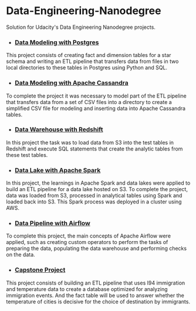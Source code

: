 # Data-Engineering-Nanodegree
Solution for Udacity's Data Engineering Nanodegree projects.

* ### [Data Modeling with Postgres](https://github.com/mateuskiper/Data-Engineering-Nanodegree/tree/main/Data%20Modeling%20-%20PostgreSQL)

This project consists of creating fact and dimension tables for a star schema and writing an ETL pipeline that transfers data from files in two local directories to these tables in Postgres using Python and SQL.


* ### [Data Modeling with Apache Cassandra](https://github.com/mateuskiper/Data-Engineering-Nanodegree/tree/main/Data%20Modeling%20-%20Apache%20Cassandra)

To complete the project it was necessary to model part of the ETL pipeline that transfers data from a set of CSV files into a directory to create a simplified CSV file for modeling and inserting data into Apache Cassandra tables.


* ### [Data Warehouse with Redshift](https://github.com/mateuskiper/Data-Engineering-Nanodegree/tree/main/Data%20Warehouse%20-%20Redshift)

In this project the task was to load data from S3 into the test tables in Redshift and execute SQL statements that create the analytic tables from these test tables.


* ### [Data Lake with Apache Spark](https://github.com/mateuskiper/Data-Engineering-Nanodegree/tree/main/Data%20Lake%20-%20Apache%20Spark)

In this project, the learnings in Apache Spark and data lakes were applied to build an ETL pipeline for a data lake hosted on S3. To complete the project, data was loaded from S3, processed in analytical tables using Spark and loaded back into S3. This Spark process was deployed in a cluster using AWS.


* ### [Data Pipeline with Airflow](https://github.com/mateuskiper/Data-Engineering-Nanodegree/tree/main/Data%20Pipeline%20-%20Airflow)

To complete this project, the main concepts of Apache Airflow were applied, such as creating custom operators to perform the tasks of preparing the data, populating the data warehouse and performing checks on the data.


* ### [Capstone Project](https://github.com/mateuskiper/Data-Engineering-Nanodegree/tree/main/Capstone%20Project)

This project consists of building an ETL pipeline that uses I94 immigration and temperature data to create a database optimized for analyzing immigration events. And the fact table will be used to answer whether the temperature of cities is decisive for the choice of destination by immigrants.
